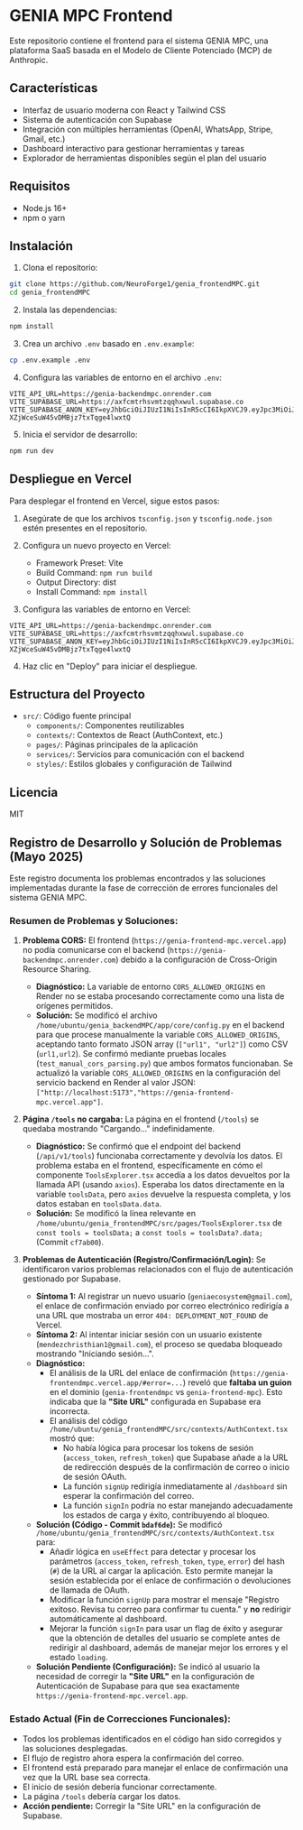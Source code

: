 # GENIA MPC Frontend

Este repositorio contiene el frontend para el sistema GENIA MPC, una plataforma SaaS basada en el Modelo de Cliente Potenciado (MCP) de Anthropic.

## Características

- Interfaz de usuario moderna con React y Tailwind CSS
- Sistema de autenticación con Supabase
- Integración con múltiples herramientas (OpenAI, WhatsApp, Stripe, Gmail, etc.)
- Dashboard interactivo para gestionar herramientas y tareas
- Explorador de herramientas disponibles según el plan del usuario

## Requisitos

- Node.js 16+
- npm o yarn

## Instalación

1. Clona el repositorio:
```bash
git clone https://github.com/NeuroForge1/genia_frontendMPC.git
cd genia_frontendMPC
```

2. Instala las dependencias:
```bash
npm install
```

3. Crea un archivo `.env` basado en `.env.example`:
```bash
cp .env.example .env
```

4. Configura las variables de entorno en el archivo `.env`:
```
VITE_API_URL=https://genia-backendmpc.onrender.com
VITE_SUPABASE_URL=https://axfcmtrhsvmtzqqhxwul.supabase.co
VITE_SUPABASE_ANON_KEY=eyJhbGciOiJIUzI1NiIsInR5cCI6IkpXVCJ9.eyJpc3MiOiJzdXBhYmFzZSIsInJlZiI6ImF4ZmNtdHJoc3ZtdHpxcWh4d3VsIiwicm9sZSI6ImFub24iLCJpYXQiOjE3NDM4MjA2MzksImV4cCI6MjA1OTM5NjYzOX0.F7X3QI2AL90Q-XZjWceSuW45vDMBjz7txTqge4lwxtQ
```

5. Inicia el servidor de desarrollo:
```bash
npm run dev
```

## Despliegue en Vercel

Para desplegar el frontend en Vercel, sigue estos pasos:

1. Asegúrate de que los archivos `tsconfig.json` y `tsconfig.node.json` estén presentes en el repositorio.

2. Configura un nuevo proyecto en Vercel:
   - Framework Preset: Vite
   - Build Command: `npm run build`
   - Output Directory: dist
   - Install Command: `npm install`

3. Configura las variables de entorno en Vercel:
```
VITE_API_URL=https://genia-backendmpc.onrender.com
VITE_SUPABASE_URL=https://axfcmtrhsvmtzqqhxwul.supabase.co
VITE_SUPABASE_ANON_KEY=eyJhbGciOiJIUzI1NiIsInR5cCI6IkpXVCJ9.eyJpc3MiOiJzdXBhYmFzZSIsInJlZiI6ImF4ZmNtdHJoc3ZtdHpxcWh4d3VsIiwicm9sZSI6ImFub24iLCJpYXQiOjE3NDM4MjA2MzksImV4cCI6MjA1OTM5NjYzOX0.F7X3QI2AL90Q-XZjWceSuW45vDMBjz7txTqge4lwxtQ
```

4. Haz clic en "Deploy" para iniciar el despliegue.

## Estructura del Proyecto

- `src/`: Código fuente principal
  - `components/`: Componentes reutilizables
  - `contexts/`: Contextos de React (AuthContext, etc.)
  - `pages/`: Páginas principales de la aplicación
  - `services/`: Servicios para comunicación con el backend
  - `styles/`: Estilos globales y configuración de Tailwind

## Licencia

MIT



## Registro de Desarrollo y Solución de Problemas (Mayo 2025)

Este registro documenta los problemas encontrados y las soluciones implementadas durante la fase de corrección de errores funcionales del sistema GENIA MPC.

### Resumen de Problemas y Soluciones:

1.  **Problema CORS:** El frontend (`https://genia-frontend-mpc.vercel.app`) no podía comunicarse con el backend (`https://genia-backendmpc.onrender.com`) debido a la configuración de Cross-Origin Resource Sharing.
    *   **Diagnóstico:** La variable de entorno `CORS_ALLOWED_ORIGINS` en Render no se estaba procesando correctamente como una lista de orígenes permitidos.
    *   **Solución:** Se modificó el archivo `/home/ubuntu/genia_backendMPC/app/core/config.py` en el backend para que procese manualmente la variable `CORS_ALLOWED_ORIGINS`, aceptando tanto formato JSON array (`["url1", "url2"]`) como CSV (`url1,url2`). Se confirmó mediante pruebas locales (`test_manual_cors_parsing.py`) que ambos formatos funcionaban. Se actualizó la variable `CORS_ALLOWED_ORIGINS` en la configuración del servicio backend en Render al valor JSON: `["http://localhost:5173","https://genia-frontend-mpc.vercel.app"]`.

2.  **Página `/tools` no cargaba:** La página en el frontend (`/tools`) se quedaba mostrando "Cargando..." indefinidamente.
    *   **Diagnóstico:** Se confirmó que el endpoint del backend (`/api/v1/tools`) funcionaba correctamente y devolvía los datos. El problema estaba en el frontend, específicamente en cómo el componente `ToolsExplorer.tsx` accedía a los datos devueltos por la llamada API (usando `axios`). Esperaba los datos directamente en la variable `toolsData`, pero `axios` devuelve la respuesta completa, y los datos estaban en `toolsData.data`.
    *   **Solución:** Se modificó la línea relevante en `/home/ubuntu/genia_frontendMPC/src/pages/ToolsExplorer.tsx` de `const tools = toolsData;` a `const tools = toolsData?.data;` (Commit `cf7ab00`).

3.  **Problemas de Autenticación (Registro/Confirmación/Login):** Se identificaron varios problemas relacionados con el flujo de autenticación gestionado por Supabase.
    *   **Síntoma 1:** Al registrar un nuevo usuario (`geniaecosystem@gmail.com`), el enlace de confirmación enviado por correo electrónico redirigía a una URL que mostraba un error `404: DEPLOYMENT_NOT_FOUND` de Vercel.
    *   **Síntoma 2:** Al intentar iniciar sesión con un usuario existente (`mendezchristhian1@gmail.com`), el proceso se quedaba bloqueado mostrando "Iniciando sesión...".
    *   **Diagnóstico:**
        *   El análisis de la URL del enlace de confirmación (`https://genia-frontendmpc.vercel.app/#error=...`) reveló que **faltaba un guion** en el dominio (`genia-frontendmpc` vs `genia-frontend-mpc`). Esto indicaba que la **"Site URL"** configurada en Supabase era incorrecta.
        *   El análisis del código `/home/ubuntu/genia_frontendMPC/src/contexts/AuthContext.tsx` mostró que:
            *   No había lógica para procesar los tokens de sesión (`access_token`, `refresh_token`) que Supabase añade a la URL de redirección después de la confirmación de correo o inicio de sesión OAuth.
            *   La función `signUp` redirigía inmediatamente al `/dashboard` sin esperar la confirmación del correo.
            *   La función `signIn` podría no estar manejando adecuadamente los estados de carga y éxito, contribuyendo al bloqueo.
    *   **Solución (Código - Commit `bdaf6de`):** Se modificó `/home/ubuntu/genia_frontendMPC/src/contexts/AuthContext.tsx` para:
        *   Añadir lógica en `useEffect` para detectar y procesar los parámetros (`access_token`, `refresh_token`, `type`, `error`) del hash (`#`) de la URL al cargar la aplicación. Esto permite manejar la sesión establecida por el enlace de confirmación o devoluciones de llamada de OAuth.
        *   Modificar la función `signUp` para mostrar el mensaje "Registro exitoso. Revisa tu correo para confirmar tu cuenta." y **no** redirigir automáticamente al dashboard.
        *   Mejorar la función `signIn` para usar un flag de éxito y asegurar que la obtención de detalles del usuario se complete antes de redirigir al dashboard, además de manejar mejor los errores y el estado `loading`.
    *   **Solución Pendiente (Configuración):** Se indicó al usuario la necesidad de corregir la **"Site URL"** en la configuración de Autenticación de Supabase para que sea exactamente `https://genia-frontend-mpc.vercel.app`.

### Estado Actual (Fin de Correcciones Funcionales):

*   Todos los problemas identificados en el código han sido corregidos y las soluciones desplegadas.
*   El flujo de registro ahora espera la confirmación del correo.
*   El frontend está preparado para manejar el enlace de confirmación una vez que la URL base sea correcta.
*   El inicio de sesión debería funcionar correctamente.
*   La página `/tools` debería cargar los datos.
*   **Acción pendiente:** Corregir la "Site URL" en la configuración de Supabase.

